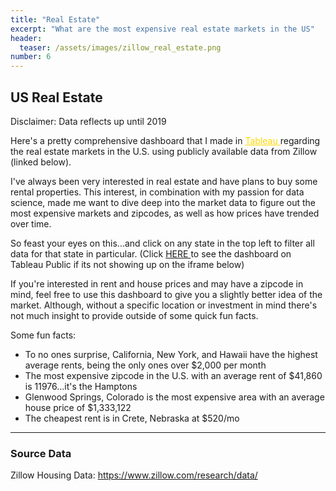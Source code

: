 ```yaml
---
title: "Real Estate"
excerpt: "What are the most expensive real estate markets in the US"
header:
  teaser: /assets/images/zillow_real_estate.png
number: 6
---
```


## US Real Estate

Disclaimer: Data reflects up until 2019

Here's a pretty comprehensive dashboard that I made in <a href="https://public.tableau.com/en-us/s/" style='color:gold'>Tableau </a> regarding the real estate markets in the U.S. using publicly available data from Zillow (linked below).

I've always been very interested in real estate and have plans to buy some rental properties. This interest, in combination with my passion for data science, made me want to dive deep into the market data to figure out the most expensive markets and zipcodes, as well as how prices have trended over time.

So feast your eyes on this...and click on any state in the top left to filter all data for that state in particular.
(Click <a href="https://public.tableau.com/views/Zillow_Housing_Data/Dashboard1?:language=en-US&:display_count=n&:origin=viz_share_link"> HERE </a> to see the dashboard on Tableau Public if its not showing up on the iframe below)
<div class='tableauPlaceholder' id='viz1643507864980' style='position: relative'><object class='tableauViz'  style='display:none;'><param name='host_url' value='https%3A%2F%2Fpublic.tableau.com%2F' /> <param name='embed_code_version' value='3' /> <param name='site_root' value='' /><param name='name' value='Zillow_Housing_Data&#47;Dashboard1' /><param name='tabs' value='no' /><param name='toolbar' value='yes' /><param name='animate_transition' value='yes' /><param name='display_static_image' value='yes' /><param name='display_spinner' value='yes' /><param name='display_overlay' value='yes' /><param name='display_count' value='yes' /><param name='language' value='en-US' /></object></div>                <script type='text/javascript'>                    var divElement = document.getElementById('viz1643507864980');                    var vizElement = divElement.getElementsByTagName('object')[0];                    if ( divElement.offsetWidth > 800 ) { vizElement.style.width='1366px';vizElement.style.height='795px';} else if ( divElement.offsetWidth > 500 ) { vizElement.style.width='1366px';vizElement.style.height='795px';} else { vizElement.style.width='100%';vizElement.style.height='1727px';}                     var scriptElement = document.createElement('script');                    scriptElement.src = 'https://public.tableau.com/javascripts/api/viz_v1.js';                    vizElement.parentNode.insertBefore(scriptElement, vizElement);                </script>

 If you're interested in rent and house prices and may have a zipcode in mind, feel free to use this dashboard to give you a slightly better idea of the market. Although, without a specific location or investment in mind there's not much insight to provide outside of some quick fun facts.

 Some fun facts:
 - To no ones surprise, California, New York, and Hawaii have the highest average rents, being the only ones over $2,000 per month 
 - The most expensive zipcode in the U.S. with an average rent of $41,860 is 11976...it's the Hamptons
 - Glenwood Springs, Colorado is the most expensive area with an average house price of $1,333,122
 - The cheapest rent is in Crete, Nebraska at $520/mo

<hr>
<h3> Source Data</h3>
Zillow Housing Data: <a href="https://www.zillow.com/research/data/"> https://www.zillow.com/research/data/ </a>